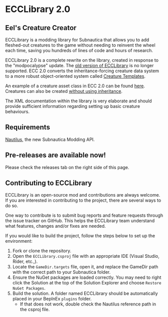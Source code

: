 # ECCLibrary 2.0

## Eel's Creature Creator

ECCLibrary is a modding library for Subnautica that allows you to add fleshed-out creatures to the game without needing to reinvent the wheel each time, saving you hundreds of lines of code and hours of research.

ECCLibrary 2.0 is a complete rewrite on the library, created in response to the "modpocalypse" update.
The [old version of ECCLibrary](https://github.com/LeeTwentyThree/ECCLibrary-Legacy) is no longer supported.
ECC 2.0 converts the inheritance-forcing creature data system to a more robust object-oriented system called [Creature Templates](https://github.com/LeeTwentyThree/ECCLibrary/blob/main/ECCLibrary/ECCLibrary/Data/CreatureTemplate.cs).

An example of a creature asset class in ECC 2.0 can be found [here](https://github.com/LeeTwentyThree/ECCLibrary/blob/main/ECCLibrary/ECCLibrary/Examples/ExampleCreature.cs).
Creatures can also be created [without using inheritance](https://github.com/LeeTwentyThree/ECCLibrary/blob/main/ECCLibrary/ECCLibrary/Examples/ExamplePatcher.cs#L35-L55).

The XML documentation within the library is very elaborate and should provide sufficient information regarding setting up basic creature behaviours.

## Requirements

[Nautilus](https://github.com/SubnauticaModding/Nautilus), the new Subnautica Modding API.

## Pre-releases are available now!

Please check the releases tab on the right side of this page.

## Contributing to ECCLibrary

ECCLibrary is an open-source mod and contributions are always welcome. If you are interested in contributing to the project, there are several ways to do so.

One way to contribute is to submit bug reports and feature requests through the issue tracker on GitHub. This helps the ECCLibrary team understand what features, changes and/or fixes are needed.

If you would like to build the project, follow the steps below to set up the environment:
1. Fork or clone the repository.
2. Open the `ECCLibrary.csproj` file with an appropriate IDE (Visual Studio, Rider, etc.,).
3. Locate the `GameDir.targets` file, open it, and replace the GameDir path with the correct path to your Subnautica folder.
4. Ensure the NuGet packages are loaded correctly. You may need to right click the Solution at the top of the Solution Explorer and choose `Restore NuGet Packages`.
5. Build the solution. A folder named ECCLibrary should be automatically placed in your BepInEx `plugins` folder.
   - If that does not work, double check the Nautilus reference path in the csproj file.
